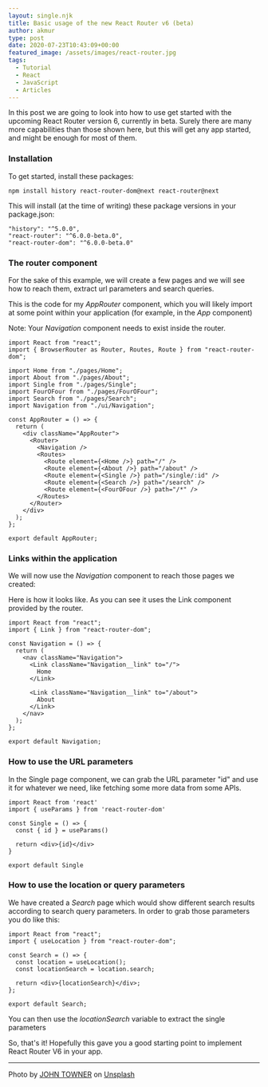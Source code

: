 ```yaml
---
layout: single.njk
title: Basic usage of the new React Router v6 (beta)
author: akmur
type: post
date: 2020-07-23T10:43:09+00:00
featured_image: /assets/images/react-router.jpg
tags:
  - Tutorial
  - React
  - JavaScript
  - Articles
---
```


In this post we are going to look into how to use get started with the upcoming React Router version 6, currently in beta. Surely there are many more capabilities than those shown here, but this will get any app started, and might be enough for most of them.

### Installation

To get started, install these packages:

```
npm install history react-router-dom@next react-router@next
```

This will install (at the time of writing) these package versions in your package.json:

```
"history": "^5.0.0",
"react-router": "^6.0.0-beta.0",
"react-router-dom": "^6.0.0-beta.0"
```

### The router component

For the sake of this example, we will create a few pages and we will see how to reach them, extract url parameters and search queries.

This is the code for my _AppRouter_ component, which you will likely import at some point within your application (for example, in the _App_ component)

Note: Your _Navigation_ component needs to exist inside the router.

```
import React from "react";
import { BrowserRouter as Router, Routes, Route } from "react-router-dom";

import Home from "./pages/Home";
import About from "./pages/About";
import Single from "./pages/Single";
import FourOFour from "./pages/FourOFour";
import Search from "./pages/Search";
import Navigation from "./ui/Navigation";

const AppRouter = () => {
  return (
    <div className="AppRouter">
      <Router>
        <Navigation />
        <Routes>
          <Route element={<Home />} path="/" />
          <Route element={<About />} path="/about" />
          <Route element={<Single />} path="/single/:id" />
          <Route element={<Search />} path="/search" />
          <Route element={<FourOFour />} path="/*" />
        </Routes>
      </Router>
    </div>
  );
};

export default AppRouter;
```

### Links within the application

We will now use the _Navigation_ component to reach those pages we created:

Here is how it looks like. As you can see it uses the Link component provided by the router.

```
import React from "react";
import { Link } from "react-router-dom";

const Navigation = () => {
  return (
    <nav className="Navigation">
      <Link className="Navigation__link" to="/">
        Home
      </Link>

      <Link className="Navigation__link" to="/about">
        About
      </Link>
    </nav>
  );
};

export default Navigation;
```

### How to use the URL parameters

In the Single page component, we can grab the URL parameter "id" and use it for whatever we need, like fetching some more data from some APIs.

```
import React from 'react'
import { useParams } from 'react-router-dom'

const Single = () => {
  const { id } = useParams()

  return <div>{id}</div>
}

export default Single
```

### How to use the location or query parameters

We have created a _Search_ page which would show different search results according to search query parameters. In order to grab those parameters you do like this:

```
import React from "react";
import { useLocation } from "react-router-dom";

const Search = () => {
  const location = useLocation();
  const locationSearch = location.search;

  return <div>{locationSearch}</div>;
};

export default Search;
```

You can then use the _locationSearch_ variable to extract the single parameters

So, that's it! Hopefully this gave you a good starting point to implement React Router V6 in your app.

---

<span>Photo by <a href="https://unsplash.com/@heytowner?utm_source=unsplash&amp;utm_medium=referral&amp;utm_content=creditCopyText">JOHN TOWNER</a> on <a href="https://unsplash.com/s/photos/mountains?utm_source=unsplash&amp;utm_medium=referral&amp;utm_content=creditCopyText">Unsplash</a></span>
